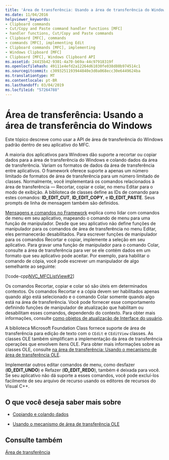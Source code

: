 ```yaml
---
title: 'Área de transferência: Usando a área de transferência do Windows'
ms.date: 11/04/2016
helpviewer_keywords:
- Clipboard commands
- Cut/Copy and Paste command handler functions [MFC]
- handler functions, Cut/Copy and Paste commands
- Clipboard [MFC], commands
- commands [MFC], implementing Edit
- Clipboard commands [MFC], implementing
- Windows Clipboard [MFC]
- Clipboard [MFC], Windows Clipboard API
ms.assetid: 24415b42-9301-4a70-b69a-44c97918319f
ms.openlocfilehash: 49111e4efd2a12264d61030fe038d80b974514c1
ms.sourcegitcommit: c3093251193944840e3d0a068ecc30e6449624ba
ms.translationtype: MT
ms.contentlocale: pt-BR
ms.lasthandoff: 03/04/2019
ms.locfileid: "57264788"
---
```

# <a name="clipboard-using-the-windows-clipboard"></a>Área de transferência: Usando a área de transferência do Windows

Este tópico descreve como usar a API de área de transferência do Windows padrão dentro de seu aplicativo do MFC.

A maioria dos aplicativos para Windows dão suporte a recortar ou copiar dados para a área de transferência do Windows e colando dados da área de transferência. Variam os formatos de dados da área de transferência entre aplicativos. O framework oferece suporte a apenas um número limitado de formatos de área de transferência para um número limitado de classes. Normalmente, você implementará os comandos relacionados à área de transferência — Recortar, copiar e colar, no menu Editar para o modo de exibição. A biblioteca de classes define as IDs de comando para estes comandos: **ID_EDIT_CUT**, **ID_EDIT_COPY**, e **ID_EDIT_PASTE**. Seus prompts de linha de mensagem também são definidos.

[Mensagens e comandos no Framework](../mfc/messages-and-commands-in-the-framework.md) explica como lidar com comandos de menu em seu aplicativo, mapeando o comando de menu para uma função de manipulador. Desde que seu aplicativo não define funções de manipulador para os comandos de área de transferência no menu Editar, eles permanecerão desabilitados. Para escrever funções de manipulador para os comandos Recortar e copiar, implemente a seleção em seu aplicativo. Para gravar uma função de manipulador para o comando Colar, consulte a área de transferência para ver se ele contém dados em um formato que seu aplicativo pode aceitar. Por exemplo, para habilitar o comando de cópia, você pode escrever um manipulador de algo semelhante ao seguinte:

[!code-cpp[NVC_MFCListView#2](../atl/reference/codesnippet/cpp/clipboard-using-the-windows-clipboard_1.cpp)]

Os comandos Recortar, copiar e colar só são úteis em determinados contextos. Os comandos Recortar e a cópia devem ser habilitados apenas quando algo está selecionado e o comando Colar somente quando algo está na área de transferência. Você pode fornecer esse comportamento definindo funções de manipulador de atualização que habilitam ou desabilitam esses comandos, dependendo do contexto. Para obter mais informações, consulte [como objetos de atualização de Interface do usuário](../mfc/how-to-update-user-interface-objects.md).

A biblioteca Microsoft Foundation Class fornece suporte de área de transferência para edição de texto com o `CEdit` e `CEditView` classes. As classes OLE também simplificam a implementação da área de transferência operações que envolvem itens OLE. Para obter mais informações sobre as classes OLE, consulte [na área de transferência: Usando o mecanismo de área de transferência OLE](../mfc/clipboard-using-the-ole-clipboard-mechanism.md).

Implementar outros editar comandos de menu, como desfazer (**ID_EDIT_UNDO**) e Refazer (**ID_EDIT_REDO**), também é deixada para você. Se seu aplicativo não dá suporte a esses comandos, você pode excluí-los facilmente de seu arquivo de recurso usando os editores de recursos do Visual C++.

## <a name="what-do-you-want-to-know-more-about"></a>O que você deseja saber mais sobre

- [Copiando e colando dados](../mfc/clipboard-copying-and-pasting-data.md)

- [Usando o mecanismo de área de transferência OLE](../mfc/clipboard-using-the-ole-clipboard-mechanism.md)

## <a name="see-also"></a>Consulte também

[Área de transferência](../mfc/clipboard.md)
